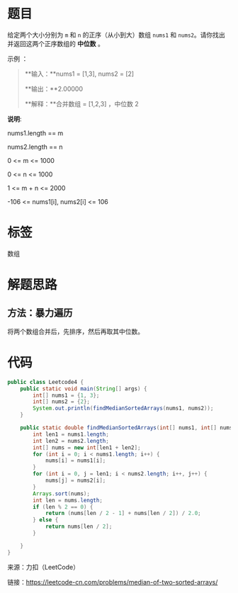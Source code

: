 # 题目

给定两个大小分别为 `m` 和 `n` 的正序（从小到大）数组 `nums1` 和 `nums2`。请你找出并返回这两个正序数组的 **中位数** 。



示例 ：

> **输入：**nums1 = [1,3], nums2 = [2]
>
> **输出：**2.00000
>
> **解释：**合并数组 = [1,2,3] ，中位数 2

**说明**:

nums1.length == m

nums2.length == n

0 <= m <= 1000

0 <= n <= 1000

1 <= m + n <= 2000

-106 <= nums1[i], nums2[i] <= 106



# 标签

数组

# 解题思路

## 方法：暴力遍历

将两个数组合并后，先排序，然后再取其中位数。



# 代码

```java
public class Leetcode4 {
    public static void main(String[] args) {
        int[] nums1 = {1, 3};
        int[] nums2 = {2};
        System.out.println(findMedianSortedArrays(nums1, nums2));
    }

    public static double findMedianSortedArrays(int[] nums1, int[] nums2) {
        int len1 = nums1.length;
        int len2 = nums2.length;
        int[] nums = new int[len1 + len2];
        for (int i = 0; i < nums1.length; i++) {
            nums[i] = nums1[i];
        }
        for (int i = 0, j = len1; i < nums2.length; i++, j++) {
            nums[j] = nums2[i];
        }
        Arrays.sort(nums);
        int len = nums.length;
        if (len % 2 == 0) {
            return (nums[len / 2 - 1] + nums[len / 2]) / 2.0;
        } else {
            return nums[len / 2];
        }

    }
}
```



来源：力扣（LeetCode）  

链接：https://leetcode-cn.com/problems/median-of-two-sorted-arrays/